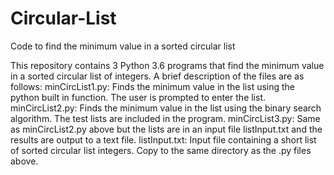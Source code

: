 # Circular-List
Code to find the minimum value in a sorted circular list

This repository contains 3 Python 3.6 programs that find the minimum value in a sorted circular list of integers.
A brief description of the files are as follows:
minCircList1.py:  Finds the minimum value in the list using the python built in function.  The user is prompted to enter the list.
minCircList2.py:  Finds the minimum value in the list using the binary search algorithm.  The test lists are included in the program.
minCircList3.py:  Same as minCircList2.py above but the lists are in an input file listInput.txt and the results are output to a text file.
listInput.txt:  Input file containing a short list of sorted circular list integers.  Copy to the same directory as the .py files above.
